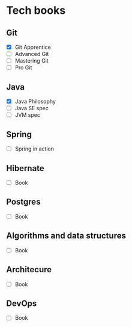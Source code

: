 # Tech books

## Git
- [x] Git Apprentice
- [ ] Advanced Git
- [ ] Mastering Git
- [ ] Pro Git

## Java
- [x] Java Philosophy
- [ ] Java SE spec
- [ ] JVM spec

## Spring
- [ ] Spring in action 

## Hibernate
- [ ] Book

## Postgres
- [ ] Book

## Algorithms and data structures
- [ ] Book

## Architecure
- [ ] Book

## DevOps
- [ ] Book
